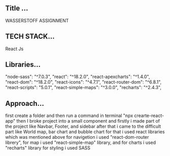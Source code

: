 ## Title ...
WASSERSTOFF ASSIGNMENT

## TECH STACK...
React Js

## Libraries...
"node-sass": "^7.0.3",
"react": "^18.2.0",
"react-apexcharts": "^1.4.0",
"react-dom": "^18.2.0",
"react-icons": "^4.7.1",
"react-router-dom": "^6.8.1",
"react-scripts": "5.0.1",
"react-simple-maps": "^3.0.0",
"recharts": "^2.4.3",

## Approach...
first create a folder and then run a command in terminal "npx crearte-react-app" then I broke project into a small component and firstly i made part of the project like Navbar, Footer, and sidebar after that i came to the difficult part like World map, bar chart and bubble chart for that i used react libraries which was mentioned above 
for navigetion i used "react-dom-router librery", for map i used "react-simple-map" library, and for charts i used "recharts" library for styling i used SASS 

